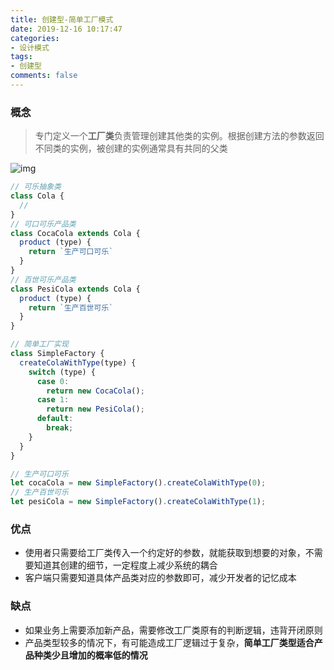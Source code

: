 ```yaml
---
title: 创建型-简单工厂模式
date: 2019-12-16 10:17:47
categories:
- 设计模式
tags:
- 创建型
comments: false
---
```


### 概念

> 专门定义一个**工厂类**负责管理创建其他类的实例。根据创建方法的参数返回不同类的实例，被创建的实例通常具有共同的父类

![img](https://raw.githubusercontent.com/xietao3/Study-Plan/master/DesignPatterns/src/%E7%AE%80%E5%8D%95%E5%B7%A5%E5%8E%82.png)

```js
// 可乐抽象类
class Cola {    
  // 
}
// 可口可乐产品类
class CocaCola extends Cola {
  product (type) {
    return `生产可口可乐` 
  }
}
// 百世可乐产品类
class PesiCola extends Cola {
  product (type) {
    return `生产百世可乐` 
  }
}

// 简单工厂实现
class SimpleFactory {
  createColaWithType(type) {
    switch (type) {
      case 0:
        return new CocaCola();
      case 1:
        return new PesiCola();
      default:
        break;
    }
  }
}

// 生产可口可乐
let cocaCola = new SimpleFactory().createColaWithType(0);
// 生产百世可乐
let pesiCola = new SimpleFactory().createColaWithType(1);
```



### 优点

- 使用者只需要给工厂类传入一个约定好的参数，就能获取到想要的对象，不需要知道其创建的细节，一定程度上减少系统的耦合
- 客户端只需要知道具体产品类对应的参数即可，减少开发者的记忆成本



### 缺点

- 如果业务上需要添加新产品，需要修改工厂类原有的判断逻辑，违背开闭原则
- 产品类型较多的情况下，有可能造成工厂逻辑过于复杂，**简单工厂类型适合产品种类少且增加的概率低的情况**